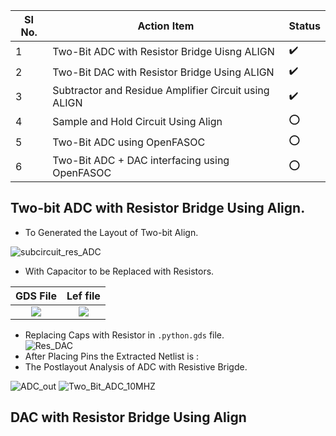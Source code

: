 |SI No.|Action Item|Status|
|------|-----------|------|
|1     |Two-Bit ADC with Resistor Bridge Uisng ALIGN|:heavy_check_mark:|
|2     |Two-Bit DAC with Resistor Bridge Using ALIGN|:heavy_check_mark:|
|3     |Subtractor and Residue Amplifier Circuit using ALIGN|:heavy_check_mark:|
|4     |Sample and Hold Circuit Using Align|:o:|
|5     |Two-Bit ADC using OpenFASOC|:o:|
|6     |Two-Bit ADC + DAC interfacing using OpenFASOC |:o:|
## Two-bit ADC with Resistor Bridge Using Align.
- To Generated the Layout of Two-bit Align.<br/>

![subcircuit_res_ADC](https://user-images.githubusercontent.com/53760504/232196645-ec8aac03-fcd2-4934-8774-0f69ade9bc08.png)

- With Capacitor to be Replaced with Resistors.<br/>


|     GDS File                |      Lef file              |
:----------------------------:|:---------------------------:
![](https://user-images.githubusercontent.com/53760504/232196349-02da5f11-5643-4d46-b19f-d0eef5cbf0ca.png)|![](https://user-images.githubusercontent.com/53760504/232196339-210599a1-395b-48d7-aebe-ed94e97cb183.png)

- Replacing Caps with Resistor in `.python.gds` file.<br/>
![Res_DAC](https://user-images.githubusercontent.com/53760504/232196434-074579e5-07fd-4d79-b48b-149eb0c5fe54.png)
- After Placing Pins the Extracted Netlist is :<br/>
- The Postlayout Analysis of ADC with Resistive Brigde.

![ADC_out](https://user-images.githubusercontent.com/53760504/232196731-f6792f2a-0a36-4ce6-9a8e-afd1495b32e8.png)
![Two_Bit_ADC_10MHZ](https://user-images.githubusercontent.com/53760504/232196734-9d4113c2-bba9-49f5-9f2b-442952c39b28.png)

## DAC with Resistor Bridge Using Align
